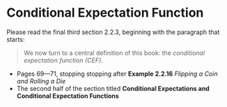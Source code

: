 # Conditional Expectation Function

Please read the final third section 2.2.3, beginning with the paragraph that starts:

> We now turn to a central definition of this book: the *conditional expectation function (CEF)*. 

- Pages 69—71, stopping stopping after **Example 2.2.16** *Flipping a Coin and Rolling a Die*
- The second half of the section titled **Conditional Expectations and Conditional Expectation Functions**
